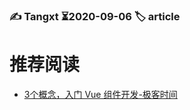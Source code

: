 ### ✍️ Tangxt ⏳2020-09-06 🏷️ article

# 推荐阅读

- [3个概念，入门 Vue 组件开发-极客时间](https://time.geekbang.org/column/article/87685)

